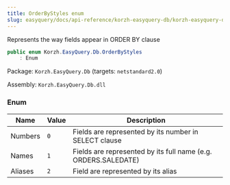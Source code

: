 ```yaml
---
title: OrderByStyles enum
slug: easyquery/docs/api-reference/korzh-easyquery-db/korzh-easyquery-db-namespace/orderbystyles-enum
---
```



Represents the way fields appear in ORDER BY clause
```csharp
public enum Korzh.EasyQuery.Db.OrderByStyles
    : Enum

```
Package: `Korzh.EasyQuery.Db` (targets: `netstandard2.0`)

Assembly: `Korzh.EasyQuery.Db.dll`

### Enum

| Name | Value | Description | 
| --- | --- | --- | 
| Numbers | `0` | Fields are represented by its number in SELECT clause | 
| Names | `1` | Fields are represented by its full name (e.g. ORDERS.SALEDATE) | 
| Aliases | `2` | Field are represented by its alias |